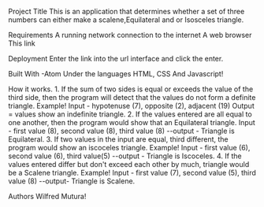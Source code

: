 Project Title
This is an application that determines whether a set of three numbers can either make a scalene,Equilateral and or Isosceles triangle.

Requirements
A running network connection to the internet
A web browser
This link

Deployment
Enter the link into the url interface and click the enter.

Built With
-Atom
Under the languages HTML, CSS And Javascript!

How it works.
1.
If the sum of two sides is equal or exceeds the value of the third side, then the program will detect that the values do not form a definite triangle.
Example!
 Input - hypotenuse (7), opposite (2), adjacent (19)
 Output = values show an indefinite triangle.
2.
If the values entered are all equal to one another, then the program would show that an Equilateral triangle.
Input - first value (8), second value (8), third value (8) --output - Triangle is Equilateral.
3.
If two values in the input are equal, third different, the program would show an iscoceles triangle.
Example!
Input - first value (6), second value (6), third value(5) --output - Triangle is Iscoceles.
4.
If the values entered differ but don't exceed each other by much, triangle would be a Scalene triangle.
Example!
Input - first value (7), second value (5), third value (8) --output- Triangle is Scalene.

Authors
Wilfred Mutura!
